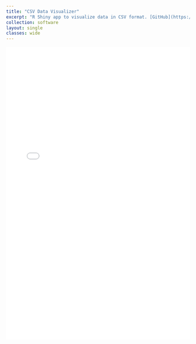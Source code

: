 ```yaml
---
title: "CSV Data Visualizer"
excerpt: "R Shiny app to visualize data in CSV format. [GitHub](https://github.com/mtillman14/CSV-Data-Visualizer)"
collection: software
layout: single
classes: wide
---
```


<div style="width: 100%; height: 800px;">
  <iframe src="/assets/shinylive/csv_data_visualizer/index.html" style="width: 100%; height: 100%; border: none;"></iframe>
</div>